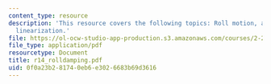 ```yaml
---
content_type: resource
description: 'This resource covers the following topics: Roll motion, and equivalent
  linearization.'
file: https://ol-ocw-studio-app-production.s3.amazonaws.com/courses/2-22-design-principles-for-ocean-vehicles-13-42-spring-2005/0f0a23b281740eb6e3026683b69d3616_r14_rolldamping.pdf
file_type: application/pdf
resourcetype: Document
title: r14_rolldamping.pdf
uid: 0f0a23b2-8174-0eb6-e302-6683b69d3616
---
```

